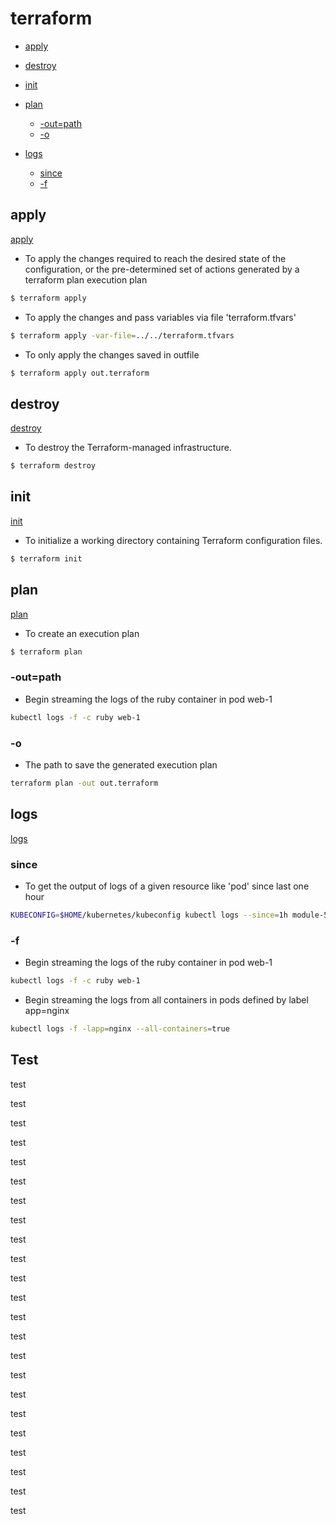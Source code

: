# terraform

- [apply](#apply)
- [destroy](#destroy)
- [init](#init)
- [plan](#plan)
    - [-out=path](#-out=path)
    - [-o](#-oh)

- [logs](#logs)
    - [since](#since)
    - [-f](#-f)



## apply
[apply](https://www.terraform.io/docs/commands/apply.html)

- To apply the changes required to reach the desired state of the configuration, 
or the pre-determined set of actions generated by a terraform plan execution plan
```bash
$ terraform apply
```

- To apply the changes and pass variables via file 'terraform.tfvars'
```bash
$ terraform apply -var-file=../../terraform.tfvars
```

- To only apply the changes saved in outfile

```bash
$ terraform apply out.terraform
```

## destroy
[destroy](https://www.terraform.io/docs/commands/destroy.html)

- To destroy the Terraform-managed infrastructure.
```bash
$ terraform destroy
```

## init
[init](https://www.terraform.io/docs/commands/init.html)

- To initialize a working directory containing Terraform configuration files.
```bash
$ terraform init
```

## plan
[plan](https://www.terraform.io/docs/commands/plan.html)

- To create an execution plan
```bash
$ terraform plan
```
### -out=path
- Begin streaming the logs of the ruby container in pod web-1
```bash
kubectl logs -f -c ruby web-1
```

### -o

- The path to save the generated execution plan
```bash
terraform plan -out out.terraform
```

## logs
[logs](https://kubernetes.io/docs/reference/generated/kubectl/kubectl-commands#logs)
### since
- To get the output of logs of a given resource like 'pod' since last one hour
```bash
KUBECONFIG=$HOME/kubernetes/kubeconfig kubectl logs --since=1h module-5c8986fb69-8jvwx -n backend
```

### -f
- Begin streaming the logs of the ruby container in pod web-1
```bash
kubectl logs -f -c ruby web-1
```

- Begin streaming the logs from all containers in pods defined by label app=nginx
```bash
kubectl logs -f -lapp=nginx --all-containers=true
```


## Test
test

test

test

test

test

test

test

test

test

test

test

test

test

test

test

test

test

test

test

test

test

test

test






